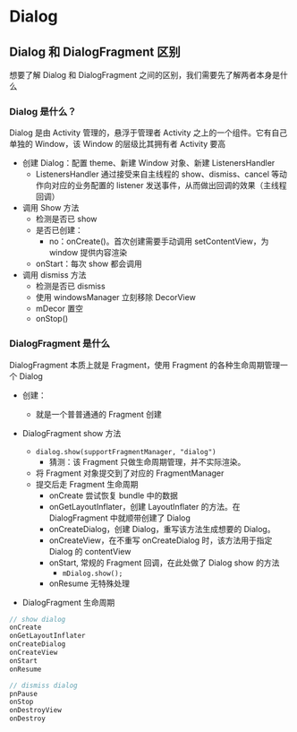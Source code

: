 # Dialog

## Dialog 和 DialogFragment 区别

想要了解 Dialog 和 DialogFragment 之间的区别，我们需要先了解两者本身是什么

### Dialog 是什么？

Dialog 是由 Activity 管理的，悬浮于管理者 Activity 之上的一个组件。它有自己单独的 Window，该 Window 的层级比其拥有者 Activity 要高

* 创建 Dialog：配置 theme、新建 Window 对象、新建 ListenersHandler
    * ListenersHandler 通过接受来自主线程的 show、dismiss、cancel 等动作向对应的业务配置的 listener 发送事件，从而做出回调的效果（主线程回调）
* 调用 Show 方法
    * 检测是否已 show
    * 是否已创建：
        * no：onCreate()。首次创建需要手动调用 setContentView，为 window 提供内容渲染
    * onStart：每次 show 都会调用
* 调用 dismiss 方法
    * 检测是否已 dismiss
    * 使用 windowsManager 立刻移除 DecorView
    * mDecor 置空
    * onStop()

### DialogFragment 是什么

DialogFragment 本质上就是 Fragment，使用 Fragment 的各种生命周期管理一个 Dialog

* 创建：
    * 就是一个普普通通的 Fragment 创建
* DialogFragment show 方法
    * `dialog.show(supportFragmentManager, "dialog")`
        * 猜测：该 Fragment 只做生命周期管理，并不实际渲染。
    * 将 Fragment 对象提交到了对应的 FragmentManager
    * 提交后走 Fragment 生命周期
        * onCreate 尝试恢复 bundle 中的数据
        * onGetLayoutInflater，创建 LayoutInflater 的方法。在 DialogFragment 中就顺带创建了 Dialog
        * onCreateDialog，创建 Dialog，重写该方法生成想要的 Dialog。
        * onCreateView，在不重写 onCreateDialog 时，该方法用于指定 Dialog 的 contentView
        * onStart, 常规的 Fragment 回调，在此处做了 Dialog show 的方法
            * `mDialog.show();`
        * onResume 无特殊处理

* DialogFragment 生命周期

``` kotlin
// show dialog
onCreate
onGetLayoutInflater
onCreateDialog
onCreateView
onStart
onResume

// dismiss dialog
pnPause
onStop
onDestroyView
onDestroy
```